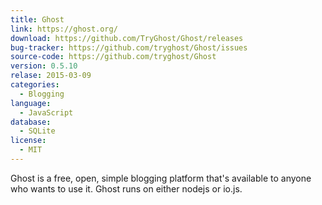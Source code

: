 ```yaml
---
title: Ghost
link: https://ghost.org/
download: https://github.com/TryGhost/Ghost/releases
bug-tracker: https://github.com/tryghost/Ghost/issues
source-code: https://github.com/tryghost/Ghost
version: 0.5.10
relase: 2015-03-09
categories:
  - Blogging
language:
  - JavaScript
database:
  - SQLite
license:
  - MIT
---
```

Ghost is a free, open, simple blogging platform that's available to anyone who wants to use it. Ghost runs on either nodejs or io.js.